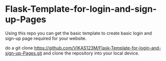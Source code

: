 # Flask-Template-for-login-and-sign-up-Pages
Using this repo you can get the basic template to create basic login and sign-up page required for your website.

do a git clone https://github.com/VIKAS123M/Flask-Template-for-login-and-sign-up-Pages.git and clone the repository into your local device.
